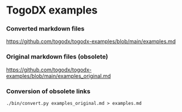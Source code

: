 # TogoDX examples

### Converted markdown files

https://github.com/togodx/togodx-examples/blob/main/examples.md

### Original markdown files (obsolete)

https://github.com/togodx/togodx-examples/blob/main/examples_original.md

### Conversion of obsolete links
```
./bin/convert.py examples_original.md > examples.md
```
